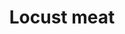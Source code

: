 ---
layout: item
title: Locust meat
item-id: 9052
datatable: true
id: 9052
name: "Locust meat"
members: true
lowalch: 0
highalch: 0
examine: "Delicious and nutritious. Well, nutritious anyway."
monsters:
  - id: 4186
    name: "Locust"
    members: true
    combat_level: 18
    wiki_url: "https://oldschool.runescape.wiki/w/Locust"
    drops:
      - quantity: "1"
        rarity: 1
    image: "https://oldschool.runescape.wiki/images/thumb/1/1e/Locust.png/1200px-Locust.png?46392"
---